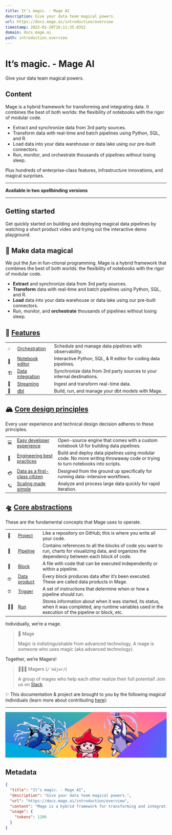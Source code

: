 ```yaml
---
title: It’s magic. - Mage AI
description: Give your data team magical powers.
url: https://docs.mage.ai/introduction/overview
timestamp: 2025-01-20T16:11:35.035Z
domain: docs.mage.ai
path: introduction_overview
---
```


# It’s magic. - Mage AI


Give your data team magical powers.


## Content

Mage is a hybrid framework for transforming and integrating data. It combines the best of both worlds: the flexibility of notebooks with the rigor of modular code.

*   Extract and synchronize data from 3rd party sources.
*   Transform data with real-time and batch pipelines using Python, SQL, and R.
*   Load data into your data warehouse or data lake using our pre-built connectors.
*   Run, monitor, and orchestrate thousands of pipelines without losing sleep.

Plus hundreds of enterprise-class features, infrastructure innovations, and magical surprises.

* * *

**Available in two spellbinding versions**

  

* * *

Getting started
---------------

Get quickly started on building and deploying magical data pipelines by watching a short product video and trying out the interactive demo playground.

🦄 Make data magical
--------------------

We put the _fun_ in fun-ctional programming. Mage is a hybrid framework that combines the best of both worlds: the flexibility of notebooks with the rigor of modular code.

*   **Extract** and synchronize data from 3rd party sources.
*   **Transform** data with real-time and batch pipelines using Python, SQL, and R.
*   **Load** data into your data warehouse or data lake using our pre-built connectors.
*   Run, monitor, and **orchestrate** thousands of pipelines without losing sleep.

🔮 [Features](https://docs.mage.ai/about/features)
--------------------------------------------------

|  |  |  |
| --- | --- | --- |
| 🎶 | [Orchestration](https://docs.mage.ai/design/data-pipeline-management) | Schedule and manage data pipelines with observability. |
| 📓 | [Notebook editor](https://docs.mage.ai/about/features#notebook-for-building-data-pipelines) | Interactive Python, SQL, & R editor for coding data pipelines. |
| 🏗️ | [Data integration](https://docs.mage.ai/data-integrations) | Synchronize data from 3rd party sources to your internal destinations. |
| 🚰 | [Streaming](https://docs.mage.ai/guides/streaming) | Ingest and transform real-time data. |
| 🧱 | [dbt](https://docs.mage.ai/guides/dbt) | Build, run, and manage your dbt models with Mage. |

🏔️ [Core design principles](https://docs.mage.ai/design/core-design-principles)
--------------------------------------------------------------------------------

Every user experience and technical design decision adheres to these principles.

|  |  |  |
| --- | --- | --- |
| 💻 | [Easy developer experience](https://docs.mage.ai/design/core-design-principles#easy-developer-experience) | Open-source engine that comes with a custom notebook UI for building data pipelines. |
| 🚢 | [Engineering best practices](https://docs.mage.ai/design/core-design-principles#engineering-best-practices-built-in) | Build and deploy data pipelines using modular code. No more writing throwaway code or trying to turn notebooks into scripts. |
| 💳 | [Data as a first-class citizen](https://docs.mage.ai/design/core-design-principles#data-is-a-first-class-citizen) | Designed from the ground up specifically for running data-intensive workflows. |
| 🪐 | [Scaling made simple](https://docs.mage.ai/design/core-design-principles#scaling-is-made-simple) | Analyze and process large data quickly for rapid iteration. |

🛸 [Core abstractions](https://docs.mage.ai/design/core-abstractions)
---------------------------------------------------------------------

These are the fundamental concepts that Mage uses to operate.

|  |  |  |
| --- | --- | --- |
| 🏢 | [Project](https://docs.mage.ai/design/core-abstractions#project) | Like a repository on GitHub; this is where you write all your code. |
| 🪈 | [Pipeline](https://docs.mage.ai/design/core-abstractions#pipeline) | Contains references to all the blocks of code you want to run, charts for visualizing data, and organizes the dependency between each block of code. |
| 🧱 | [Block](https://docs.mage.ai/design/core-abstractions#block) | A file with code that can be executed independently or within a pipeline. |
| 🤓 | [Data product](https://docs.mage.ai/design/core-abstractions#data-product) | Every block produces data after it’s been executed. These are called data products in Mage. |
| ⏰ | [Trigger](https://docs.mage.ai/design/core-abstractions#trigger) | A set of instructions that determine when or how a pipeline should run. |
| 🏃‍♂️ | [Run](https://docs.mage.ai/design/core-abstractions#run) | Stores information about when it was started, its status, when it was completed, any runtime variables used in the execution of the pipeline or block, etc. |

Individually, we’re a mage.

> 🧙 Mage
> 
> Magic is indistinguishable from advanced technology. A mage is someone who uses magic (aka advanced technology).

Together, we’re Magers!

> 🧙‍♂️🧙 Magers (`/ˈmājər/`)
> 
> A group of mages who help each other realize their full potential! Join us on [Slack](https://www.mage.ai/chat).

✨ This documentation & project are brought to you by the following _magical_ individuals (learn more about contributing [here](https://docs.mage.ai/contributing/overview)):

* * *

![Image 19](https://github.com/mage-ai/assets/blob/main/mascots/mascots-shorter.jpeg?raw=true)

## Metadata

```json
{
  "title": "It’s magic. - Mage AI",
  "description": "Give your data team magical powers.",
  "url": "https://docs.mage.ai/introduction/overview",
  "content": "Mage is a hybrid framework for transforming and integrating data. It combines the best of both worlds: the flexibility of notebooks with the rigor of modular code.\n\n*   Extract and synchronize data from 3rd party sources.\n*   Transform data with real-time and batch pipelines using Python, SQL, and R.\n*   Load data into your data warehouse or data lake using our pre-built connectors.\n*   Run, monitor, and orchestrate thousands of pipelines without losing sleep.\n\nPlus hundreds of enterprise-class features, infrastructure innovations, and magical surprises.\n\n* * *\n\n**Available in two spellbinding versions**\n\n  \n\n* * *\n\nGetting started\n---------------\n\nGet quickly started on building and deploying magical data pipelines by watching a short product video and trying out the interactive demo playground.\n\n🦄 Make data magical\n--------------------\n\nWe put the _fun_ in fun-ctional programming. Mage is a hybrid framework that combines the best of both worlds: the flexibility of notebooks with the rigor of modular code.\n\n*   **Extract** and synchronize data from 3rd party sources.\n*   **Transform** data with real-time and batch pipelines using Python, SQL, and R.\n*   **Load** data into your data warehouse or data lake using our pre-built connectors.\n*   Run, monitor, and **orchestrate** thousands of pipelines without losing sleep.\n\n🔮 [Features](https://docs.mage.ai/about/features)\n--------------------------------------------------\n\n|  |  |  |\n| --- | --- | --- |\n| 🎶 | [Orchestration](https://docs.mage.ai/design/data-pipeline-management) | Schedule and manage data pipelines with observability. |\n| 📓 | [Notebook editor](https://docs.mage.ai/about/features#notebook-for-building-data-pipelines) | Interactive Python, SQL, & R editor for coding data pipelines. |\n| 🏗️ | [Data integration](https://docs.mage.ai/data-integrations) | Synchronize data from 3rd party sources to your internal destinations. |\n| 🚰 | [Streaming](https://docs.mage.ai/guides/streaming) | Ingest and transform real-time data. |\n| 🧱 | [dbt](https://docs.mage.ai/guides/dbt) | Build, run, and manage your dbt models with Mage. |\n\n🏔️ [Core design principles](https://docs.mage.ai/design/core-design-principles)\n--------------------------------------------------------------------------------\n\nEvery user experience and technical design decision adheres to these principles.\n\n|  |  |  |\n| --- | --- | --- |\n| 💻 | [Easy developer experience](https://docs.mage.ai/design/core-design-principles#easy-developer-experience) | Open-source engine that comes with a custom notebook UI for building data pipelines. |\n| 🚢 | [Engineering best practices](https://docs.mage.ai/design/core-design-principles#engineering-best-practices-built-in) | Build and deploy data pipelines using modular code. No more writing throwaway code or trying to turn notebooks into scripts. |\n| 💳 | [Data as a first-class citizen](https://docs.mage.ai/design/core-design-principles#data-is-a-first-class-citizen) | Designed from the ground up specifically for running data-intensive workflows. |\n| 🪐 | [Scaling made simple](https://docs.mage.ai/design/core-design-principles#scaling-is-made-simple) | Analyze and process large data quickly for rapid iteration. |\n\n🛸 [Core abstractions](https://docs.mage.ai/design/core-abstractions)\n---------------------------------------------------------------------\n\nThese are the fundamental concepts that Mage uses to operate.\n\n|  |  |  |\n| --- | --- | --- |\n| 🏢 | [Project](https://docs.mage.ai/design/core-abstractions#project) | Like a repository on GitHub; this is where you write all your code. |\n| 🪈 | [Pipeline](https://docs.mage.ai/design/core-abstractions#pipeline) | Contains references to all the blocks of code you want to run, charts for visualizing data, and organizes the dependency between each block of code. |\n| 🧱 | [Block](https://docs.mage.ai/design/core-abstractions#block) | A file with code that can be executed independently or within a pipeline. |\n| 🤓 | [Data product](https://docs.mage.ai/design/core-abstractions#data-product) | Every block produces data after it’s been executed. These are called data products in Mage. |\n| ⏰ | [Trigger](https://docs.mage.ai/design/core-abstractions#trigger) | A set of instructions that determine when or how a pipeline should run. |\n| 🏃‍♂️ | [Run](https://docs.mage.ai/design/core-abstractions#run) | Stores information about when it was started, its status, when it was completed, any runtime variables used in the execution of the pipeline or block, etc. |\n\nIndividually, we’re a mage.\n\n> 🧙 Mage\n> \n> Magic is indistinguishable from advanced technology. A mage is someone who uses magic (aka advanced technology).\n\nTogether, we’re Magers!\n\n> 🧙‍♂️🧙 Magers (`/ˈmājər/`)\n> \n> A group of mages who help each other realize their full potential! Join us on [Slack](https://www.mage.ai/chat).\n\n✨ This documentation & project are brought to you by the following _magical_ individuals (learn more about contributing [here](https://docs.mage.ai/contributing/overview)):\n\n* * *\n\n![Image 19](https://github.com/mage-ai/assets/blob/main/mascots/mascots-shorter.jpeg?raw=true)",
  "usage": {
    "tokens": 1206
  }
}
```
